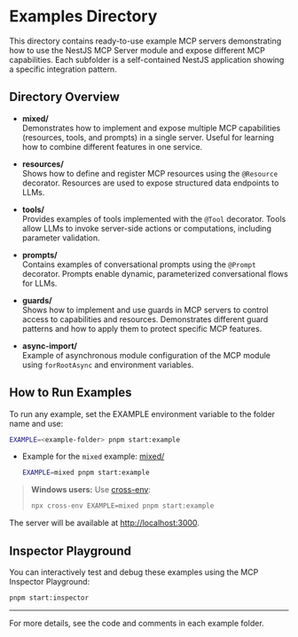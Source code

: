 # Examples Directory

This directory contains ready-to-use example MCP servers demonstrating how to use the NestJS MCP Server module and expose different MCP capabilities. Each subfolder is a self-contained NestJS application showing a specific integration pattern.

## Directory Overview

- **mixed/**  
  Demonstrates how to implement and expose multiple MCP capabilities (resources, tools, and prompts) in a single server. Useful for learning how to combine different features in one service.

- **resources/**  
  Shows how to define and register MCP resources using the `@Resource` decorator. Resources are used to expose structured data endpoints to LLMs.

- **tools/**  
  Provides examples of tools implemented with the `@Tool` decorator. Tools allow LLMs to invoke server-side actions or computations, including parameter validation.

- **prompts/**  
  Contains examples of conversational prompts using the `@Prompt` decorator. Prompts enable dynamic, parameterized conversational flows for LLMs.

- **guards/**  
  Shows how to implement and use guards in MCP servers to control access to capabilities and resources. Demonstrates different guard patterns and how to apply them to protect specific MCP features.

- **async-import/**  
  Example of asynchronous module configuration of the MCP module using `forRootAsync` and environment variables.

## How to Run Examples

To run any example, set the EXAMPLE environment variable to the folder name and use:

```sh
EXAMPLE=<example-folder> pnpm start:example
```

- Example for the `mixed` example: [mixed/](./mixed/)
  ```sh
  EXAMPLE=mixed pnpm start:example
  ```

> **Windows users:** Use [cross-env](https://www.npmjs.com/package/cross-env):
>
> ```sh
> npx cross-env EXAMPLE=mixed pnpm start:example
> ```

The server will be available at [http://localhost:3000](http://localhost:3000).

## Inspector Playground

You can interactively test and debug these examples using the MCP Inspector Playground:

```sh
pnpm start:inspector
```

---

For more details, see the code and comments in each example folder.
